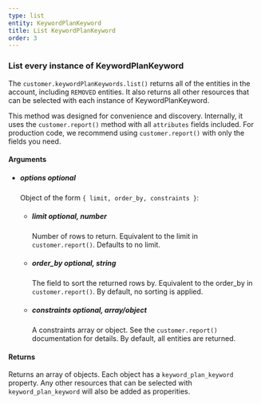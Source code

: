 ```yaml
---
type: list
entity: KeywordPlanKeyword 
title: List KeywordPlanKeyword 
order: 3
---
```


### List every instance of KeywordPlanKeyword 


The `customer.keywordPlanKeywords.list()` returns all of the entities in the account, including `REMOVED` entities. It also returns all other resources that can be selected with each instance of KeywordPlanKeyword.

This method was designed for convenience and discovery. Internally, it uses the `customer.report()` method with all `attributes` fields included. For production code, we recommend using `customer.report()` with only the fields you need.


#### Arguments

- ##### options *optional*
    Object of the form `{ limit, order_by, constraints }`:
    - ##### limit *optional, number*
        Number of rows to return. Equivalent to the limit in `customer.report()`. Defaults to no limit.
    - ##### order_by *optional, string*
        The field to sort the returned rows by. Equivalent to the order_by in `customer.report()`. By default, no sorting is applied.
    - ##### constraints *optional, array/object*
        A constraints array or object. See the `customer.report()` documentation for details. By default, all entities are returned.


#### Returns

Returns an array of objects.
Each object has a `keyword_plan_keyword` property. Any other resources that can be selected with `keyword_plan_keyword` will also be added as properities.
